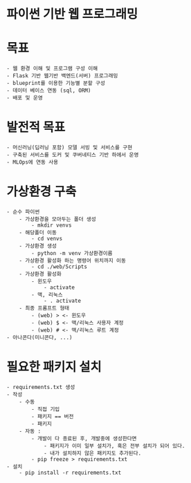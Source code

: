 # 파이썬 기반 웹 프로그래밍

# 목표
    - 웹 환경 이해 및 프로그램 구성 이해
    - Flask 기반 웹기반 백엔드(서버) 프로그래밍
    - blueprint를 이용한 기능별 분할 구성
    - 데이터 베이스 연동 (sql, ORM)
    - 배포 및 운영

# 발전적 목표
    - 머신러닝(딥러닝 포함) 모델 서빙 및 서비스를 구현
    - 구축된 서비스를 도커 및 쿠버네티스 기반 하에서 운영
    - MLOps에 연동 사용

# 가상환경 구축
    - 순수 파이썬
        - 가상환경을 모아두는 폴더 생성 
            - mkdir venvs
        - 해당폴더 이동
            - cd venvs
        - 가상환경 생성
            - python -m venv 가상환경이름
        - 가상환경 활성화 하는 명령어 위치까지 이동
            - cd ./web/Scripts
        - 가상환경 활성화
            - 윈도우
                - activate
            - 맥, 리눅스
                - . activate
        - 최종 프롬프트 형태
            - (web) > <- 윈도우
            - (web) $ <- 맥/리눅스 사용자 계정
            - (web) # <- 맥/리눅스 루트 계정
    - 아나콘다(미니콘다, ...)

# 필요한 패키지 설치
    - requirements.txt 생성
    - 작성
        - 수동
            - 직접 기입
            - 패키지 == 버전
            - 패키지
        - 자동 :
            - 개발이 다 종료된 후, 개발중에 생성한다면
                - 패키지가 이미 일부 설치가, 혹은 전부 설치가 되어 있다.
                - 내가 설치하지 않은 패키지도 추가된다. 
            - pip freeze > requirements.txt
    - 설치
        - pip install -r requirements.txt